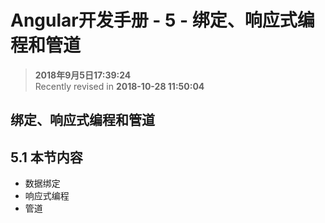 Angular开发手册 - 5 - 绑定、响应式编程和管道
===

>  **2018年9月5日17:39:24**  
> Recently revised in **2018-10-28 11:50:04**

## 绑定、响应式编程和管道

## 5.1 本节内容
* 数据绑定
* 响应式编程
* 管道

<br>

 